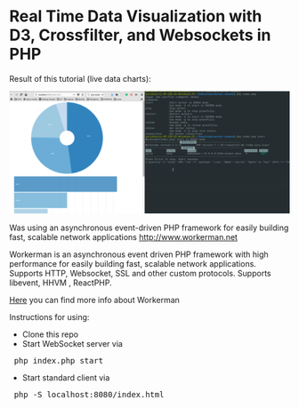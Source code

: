 # Real Time Data Visualization with D3, Crossfilter, and Websockets in PHP

Result of this tutorial (live data charts):

![data-sharts](https://github.com/jorgik1/worker-sanbox/blob/master/gif/screen.gif)

Was using an asynchronous event-driven PHP framework for easily building fast, scalable network applications http://www.workerman.net

Workerman is an asynchronous event driven PHP framework with high performance for easily building fast, scalable network applications. Supports HTTP, Websocket, SSL and other custom protocols. Supports libevent, HHVM , ReactPHP.

<a href="https://github.com/walkor/Workerman">Here</a> you can find more info about Workerman

Instructions for using:

* Clone this repo
* Start WebSocket server via 
<pre> php index.php start</pre>

* Start standard client via 
<pre> php -S localhost:8080/index.html</pre>
